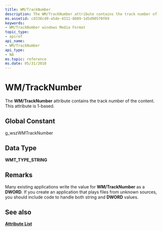 ```yaml
---
title: WM/TrackNumber
description: The WM/TrackNumber attribute contains the track number of the content. This attribute is 1-based.
ms.assetid: cd338cd9-a5de-4311-8089-1d5d90570f69
keywords:
- WM/TrackNumber windows Media Format
topic_type:
- apiref
api_name:
- WM/TrackNumber
api_type:
- NA
ms.topic: reference
ms.date: 05/31/2018
---
```


# WM/TrackNumber

The **WM/TrackNumber** attribute contains the track number of the content. This attribute is 1-based.

## Global Constant

g\_wszWMTrackNumber

## Data Type

**WMT\_TYPE\_STRING**

## Remarks

Many existing applications write the value for **WM/TrackNumber** as a **DWORD**. If you create an application that plays files from unknown sources, you should include code to handle both string and **DWORD** values.

## See also

<dl> <dt>

[**Attribute List**](attribute-list.md)
</dt> </dl>

 

 




